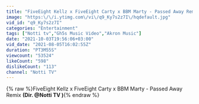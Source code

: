 ```yaml
---
title: "FiveEight Kellz x FiveEight Carty x BBM Marty - Passed Away Remix **(Dir. @Notti TV )**"
image: "https:\/\/i.ytimg.com\/vi\/q9_Ky7s2z7I\/hqdefault.jpg"
vid_id: "q9_Ky7s2z7I"
categories: "Entertainment"
tags: ["Notti tv","Gh5s Music Video","Akron Music"]
date: "2021-10-03T19:56:06+03:00"
vid_date: "2021-08-05T16:02:55Z"
duration: "PT3M55S"
viewcount: "53524"
likeCount: "598"
dislikeCount: "113"
channel: "Notti TV"
---
```

{% raw %}FiveEight Kellz x FiveEight Carty x BBM Marty - Passed Away Remix **(Dir.  @Notti TV  )**{% endraw %}
